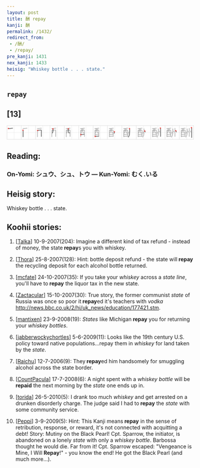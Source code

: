 ```yaml
---
layout: post
title: 酬 repay
kanji: 酬
permalink: /1432/
redirect_from:
 - /酬/
 - /repay/
pre_kanji: 1431
nex_kanji: 1433
heisig: "Whiskey bottle . . . state."
---
```


## `repay`

## [13]

<div class="stroke"><img src="../images/E985AC.png" /></div>

## Reading:

### On-Yomi: シュウ、シュ、トウ &mdash; Kun-Yomi: むく.いる

## Heisig story:

Whiskey bottle . . . state.

## Koohii stories:

1) [<a href="http://kanji.koohii.com/profile/Talka">Talka</a>] 10-9-2007(204): Imagine a different kind of tax refund - instead of money, the state<strong> repay</strong>s you with whiskey.

2) [<a href="http://kanji.koohii.com/profile/Thora">Thora</a>] 25-8-2007(128): Hint: bottle deposit refund - the state will<strong> repay</strong> the recycling deposit for each alcohol bottle returned.

3) [<a href="http://kanji.koohii.com/profile/mcfate">mcfate</a>] 24-10-2007(35): If you take your <em>whiskey</em> across a <em>state line</em>, you&#039;ll have to<strong> repay</strong> the liquor tax in the new state.

4) [<a href="http://kanji.koohii.com/profile/Zactacular">Zactacular</a>] 15-10-2007(30): True story, the former communist <em>state</em> of Russia was once so poor it<strong> repay</strong>ed it&#039;s teachers with <em>vodka</em> <a href="http://news.bbc.co.uk/2/hi/uk_news/education/177421.stm">http://news.bbc.co.uk/2/hi/uk_news/education/177421.stm</a>.

5) [<a href="http://kanji.koohii.com/profile/mantixen">mantixen</a>] 23-9-2008(19): <em>States</em> like Michigan<strong> repay</strong> you for returning your <em>whiskey bottles</em>.

6) [<a href="http://kanji.koohii.com/profile/jabberwockychortles">jabberwockychortles</a>] 5-6-2009(11): Looks like the 19th century U.S. policy toward native populations...repay them in <em>whiskey</em> for land taken by the <em>state</em>.

7) [<a href="http://kanji.koohii.com/profile/Raichu">Raichu</a>] 12-7-2006(9): They<strong> repay</strong>ed him handsomely for smuggling alcohol across the state border.

8) [<a href="http://kanji.koohii.com/profile/CountPacula">CountPacula</a>] 17-7-2008(6): A night spent with a <em>whiskey bottle</em> will be <strong>repaid</strong> the next morning by the <em>state</em> one ends up in.

9) [<a href="http://kanji.koohii.com/profile/torida">torida</a>] 26-5-2010(5): I drank too much <em>whiskey</em> and get arrested on a drunken disorderly charge. The judge said I had to<strong> repay</strong> the <em>state</em> with some community service.

10) [<a href="http://kanji.koohii.com/profile/Peppi">Peppi</a>] 3-9-2009(5): Hint: This Kanji means<strong> repay</strong> in the sense of retribution, response, or reward, it&#039;s not connected with acquitting a debt! Story: Mutiny on the Black Pearl! Cpt. Sparrow, the initiator, is abandoned on a lonely <em>state</em> with only a <em>whiskey bottle</em>. Barbossa thought he would die. Far from it! Cpt. Sparrow escaped: &quot;Vengeance is Mine, I Will<strong> Repay</strong>!&quot; - you know the end! He got the Black Pearl (and much more...).
